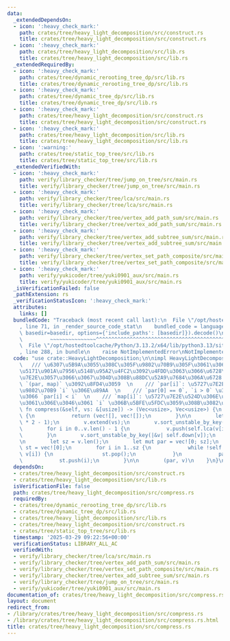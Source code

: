 ```yaml
---
data:
  _extendedDependsOn:
  - icon: ':heavy_check_mark:'
    path: crates/tree/heavy_light_decomposition/src/construct.rs
    title: crates/tree/heavy_light_decomposition/src/construct.rs
  - icon: ':heavy_check_mark:'
    path: crates/tree/heavy_light_decomposition/src/lib.rs
    title: crates/tree/heavy_light_decomposition/src/lib.rs
  _extendedRequiredBy:
  - icon: ':heavy_check_mark:'
    path: crates/tree/dynamic_rerooting_tree_dp/src/lib.rs
    title: crates/tree/dynamic_rerooting_tree_dp/src/lib.rs
  - icon: ':heavy_check_mark:'
    path: crates/tree/dynamic_tree_dp/src/lib.rs
    title: crates/tree/dynamic_tree_dp/src/lib.rs
  - icon: ':heavy_check_mark:'
    path: crates/tree/heavy_light_decomposition/src/construct.rs
    title: crates/tree/heavy_light_decomposition/src/construct.rs
  - icon: ':heavy_check_mark:'
    path: crates/tree/heavy_light_decomposition/src/lib.rs
    title: crates/tree/heavy_light_decomposition/src/lib.rs
  - icon: ':warning:'
    path: crates/tree/static_top_tree/src/lib.rs
    title: crates/tree/static_top_tree/src/lib.rs
  _extendedVerifiedWith:
  - icon: ':heavy_check_mark:'
    path: verify/library_checker/tree/jump_on_tree/src/main.rs
    title: verify/library_checker/tree/jump_on_tree/src/main.rs
  - icon: ':heavy_check_mark:'
    path: verify/library_checker/tree/lca/src/main.rs
    title: verify/library_checker/tree/lca/src/main.rs
  - icon: ':heavy_check_mark:'
    path: verify/library_checker/tree/vertex_add_path_sum/src/main.rs
    title: verify/library_checker/tree/vertex_add_path_sum/src/main.rs
  - icon: ':heavy_check_mark:'
    path: verify/library_checker/tree/vertex_add_subtree_sum/src/main.rs
    title: verify/library_checker/tree/vertex_add_subtree_sum/src/main.rs
  - icon: ':heavy_check_mark:'
    path: verify/library_checker/tree/vertex_set_path_composite/src/main.rs
    title: verify/library_checker/tree/vertex_set_path_composite/src/main.rs
  - icon: ':heavy_check_mark:'
    path: verify/yukicoder/tree/yuki0901_aux/src/main.rs
    title: verify/yukicoder/tree/yuki0901_aux/src/main.rs
  _isVerificationFailed: false
  _pathExtension: rs
  _verificationStatusIcon: ':heavy_check_mark:'
  attributes:
    links: []
  bundledCode: "Traceback (most recent call last):\n  File \"/opt/hostedtoolcache/Python/3.13.2/x64/lib/python3.13/site-packages/onlinejudge_verify/documentation/build.py\"\
    , line 71, in _render_source_code_stat\n    bundled_code = language.bundle(stat.path,\
    \ basedir=basedir, options={'include_paths': [basedir]}).decode()\n          \
    \         ~~~~~~~~~~~~~~~^^^^^^^^^^^^^^^^^^^^^^^^^^^^^^^^^^^^^^^^^^^^^^^^^^^^^^^^^^^^^^^^^^\n\
    \  File \"/opt/hostedtoolcache/Python/3.13.2/x64/lib/python3.13/site-packages/onlinejudge_verify/languages/rust.py\"\
    , line 288, in bundle\n    raise NotImplementedError\nNotImplementedError\n"
  code: "use crate::HeavyLightDecomposition;\n\nimpl HeavyLightDecomposition {\n \
    \   /// \u6307\u5B9A\u3055\u308C\u305F\u9802\u70B9\u305F\u3061\u306E\u6700\u5C0F\
    \u5171\u901A\u7956\u5148\u95A2\u4FC2\u3092\u4FDD\u3063\u3066\u6728\u3092\u5727\
    \u7E2E\u3057\u3066\u3067\u304D\u308B\u88DC\u52A9\u7684\u306A\u6728  \n    ///\
    \ `(par, map)` \u3092\u8FD4\u3059  \n    /// `par[i]`: \u5727\u7E2E\u5F8C\u306E\
    \u9802\u70B9 `i` \u306E\u89AA  \n    /// `par[0] == 0`, `i > 0` \u306B\u3064\u3044\
    \u3066 `par[i] < i`  \n    /// `map[i]`: \u5727\u7E2E\u524D\u306E\u9802\u70B9\u305F\
    \u3061\u306E\u3046\u3061 `i` \u306B\u5BFE\u5FDC\u3059\u308B\u3082\u306E\n    pub\
    \ fn compress(&self, vs: &[usize]) -> (Vec<usize>, Vec<usize>) {\n        if vs.is_empty()\
    \ {\n            return (vec![], vec![]);\n        }\n\n        let mut v = Vec::with_capacity(vs.len()\
    \ * 2 - 1);\n        v.extend(vs);\n        v.sort_unstable_by_key(|&v| self.down[v]);\n\
    \        for i in 0..v.len() - 1 {\n            v.push(self.lca(v[i], v[i + 1]));\n\
    \        }\n        v.sort_unstable_by_key(|&v| self.down[v]);\n        v.dedup();\n\
    \n        let sz = v.len();\n        let mut par = vec![0; sz];\n        let mut\
    \ st = vec![0];\n        for i in 1..sz {\n            while !self.in_subtree(v[*st.last().unwrap()],\
    \ v[i]) {\n                st.pop();\n            }\n            par[i] = *st.last().unwrap();\n\
    \            st.push(i);\n        }\n\n        (par, v)\n    }\n}\n"
  dependsOn:
  - crates/tree/heavy_light_decomposition/src/construct.rs
  - crates/tree/heavy_light_decomposition/src/lib.rs
  isVerificationFile: false
  path: crates/tree/heavy_light_decomposition/src/compress.rs
  requiredBy:
  - crates/tree/dynamic_rerooting_tree_dp/src/lib.rs
  - crates/tree/dynamic_tree_dp/src/lib.rs
  - crates/tree/heavy_light_decomposition/src/lib.rs
  - crates/tree/heavy_light_decomposition/src/construct.rs
  - crates/tree/static_top_tree/src/lib.rs
  timestamp: '2025-03-29 09:22:56+00:00'
  verificationStatus: LIBRARY_ALL_AC
  verifiedWith:
  - verify/library_checker/tree/lca/src/main.rs
  - verify/library_checker/tree/vertex_add_path_sum/src/main.rs
  - verify/library_checker/tree/vertex_set_path_composite/src/main.rs
  - verify/library_checker/tree/vertex_add_subtree_sum/src/main.rs
  - verify/library_checker/tree/jump_on_tree/src/main.rs
  - verify/yukicoder/tree/yuki0901_aux/src/main.rs
documentation_of: crates/tree/heavy_light_decomposition/src/compress.rs
layout: document
redirect_from:
- /library/crates/tree/heavy_light_decomposition/src/compress.rs
- /library/crates/tree/heavy_light_decomposition/src/compress.rs.html
title: crates/tree/heavy_light_decomposition/src/compress.rs
---
```

